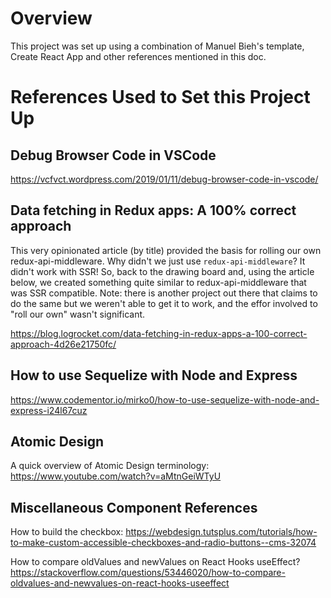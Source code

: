 Overview
========

This project was set up using a combination of Manuel Bieh's template, Create React App
and other references mentioned in this doc.


References Used to Set this Project Up
======================================

Debug Browser Code in VSCode
----------------------------

https://vcfvct.wordpress.com/2019/01/11/debug-browser-code-in-vscode/

Data fetching in Redux apps: A 100% correct approach
----------------------------------------------------

This very opinionated article (by title) provided the basis for rolling our own redux-api-middleware.  Why didn't we just use
`redux-api-middleware`?  It didn't work with SSR!  So, back to the drawing board and, using the article below, we created something
quite similar to redux-api-middleware that was SSR compatible.  Note: there is another project out there that claims to do the same
but we weren't able to get it to work, and the effor involved to "roll our own" wasn't significant.

https://blog.logrocket.com/data-fetching-in-redux-apps-a-100-correct-approach-4d26e21750fc/

How to use Sequelize with Node and Express
------------------------------------------

https://www.codementor.io/mirko0/how-to-use-sequelize-with-node-and-express-i24l67cuz

Atomic Design
-------------

A quick overview of Atomic Design terminology:
https://www.youtube.com/watch?v=aMtnGeiWTyU

Miscellaneous Component References
----------------------------------

How to build the checkbox:
https://webdesign.tutsplus.com/tutorials/how-to-make-custom-accessible-checkboxes-and-radio-buttons--cms-32074

How to compare oldValues and newValues on React Hooks useEffect?
https://stackoverflow.com/questions/53446020/how-to-compare-oldvalues-and-newvalues-on-react-hooks-useeffect
